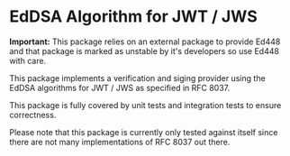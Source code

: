 EdDSA Algorithm for JWT / JWS
=============================

**Important:** This package relies on an external package to provide Ed448 and that package is marked as unstable by it's developers so use Ed448 with care.

This package implements a verification and siging provider using the EdDSA algorithms for JWT / JWS as specified in RFC 8037.

This package is fully covered by unit tests and integration tests to ensure correctness.

Please note that this package is currently only tested against itself since there are not many implementations of RFC 8037 out there.